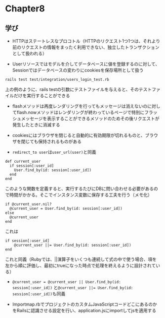# Chapter8

## 学び
* HTTPはステートレスなプロコトル（HTTPのリクエスト1つ1つは、それより前のリクエストの情報をまったく利用できない、独立したトランザクションとして扱われる）  

* Userリソースではモデルを介してデータベースに値を登録するのに対して、Sessionではデータベースの変わりにcookiesを保存場所として扱う  

```
rails test test/integration/users_login_test.rb
```
上の例のように、rails testの引数にテストファイルを与えると、そのテストファイルだけを実行することができる  

* flashメソッドは再度レンダリングを行ってもメッセージは消えないのに対してflash.nowメソッドはレンダリングが終わっているページで特別にフラッシュメッセージを表示することができるメソッドのためその後リクエストが発生したときに消滅する  

* cookiesにはブラウザを閉じると自動的に有効期限が切れるものと、ブラウザを閉じても保持されるものがある  

* `redirect_to user`は`user_url(user)`と同義  

```
def current_user
  if session[:user_id]
    User.find_by(id: session[:user_id])
  end
end
```
このような関数を定義すると、実行するたびにDBに問い合わせる必要があるので時間がかかる。そこでインスタンス変数に保存する工夫を行う（メモ化）
```
if @current_user.nil?
  @current_user = User.find_by(id: session[:user_id])
else
  @current_user
end
```
これは
```
if session[:user_id]
    @current_user ||= User.find_by(id: session[:user_id])
end
```
これと同義（Rubyでは、||演算子をいくつも連続して式の中で使う場合、項を左から順に評価し、最初にtrueになった時点で処理を終えるように設計されている）  

* `@current_user = @current_user || User.find_by(id: session[:user_id])` と`@current_user ||= User.find_by(id: session[:user_id])`も同義  

* Importmap.rbでプロジェクトのカスタムJavaScriptコードどこにあるのかをRailsに認識させる設定を行い、application.jsにimportしてjsを適用する  

